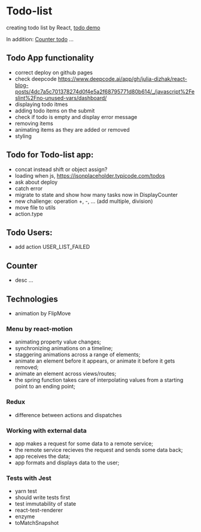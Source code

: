 # Todo-list
creating todo list by React, 
[todo demo](https://julia-dizhak.github.io/react-todo-list/todo-list/demo/)

In addition:
[Counter todo](https://julia-dizhak.github.io/react-todo-list/todo-list/demo/counter)
...

## Todo App functionality
* correct deploy on github pages
* check deepcode https://www.deepcode.ai/app/gh/julia-dizhak/react-blog-posts/4dc7a5c701378274d0f4e5a2f68795771d80b614/_/javascript%2Feslint%2Fno-unused-vars/dashboard/
* displaying todo itmes
* adding todo items on the submit
* check if todo is empty and display error message
* removing items
* animating items as they are added or removed
* styling

## Todo for Todo-list app:
* concat instead shift or object assign?
* loading when js, https://jsonplaceholder.typicode.com/todos
* ask about deploy
* catch error
* migrate to state and show how many tasks now in DisplayCounter
* new challenge: operation +, -, ... (add multiple, division)
* move file to utils
* action.type

## Todo Users:
* add action USER_LIST_FAILED

## Counter
* desc ...

## Technologies
*  animation by FlipMove

### Menu by react-motion
* animating property value changes;
* synchronizing animations on a timeline;
* staggering animations across a range of elements;
* animate an element before it appears, or animate it before it gets removed;
* animate an element across views/routes;
* the spring function takes care of interpolating values from a starting point to an ending point;

### Redux
* difference between actions and dispatches

### Working with external data
* app makes a request for some data to a remote service;
* the remote service recieves the request and sends some data back;
* app receives the data;
* app formats and displays data to the user;

### Tests with Jest
* yarn test
* should write tests first
* test immutability of state
* react-test-renderer
* enzyme
* toMatchSnapshot
